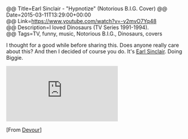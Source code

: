 @@ Title=Earl Sinclair - "Hypnotize" (Notorious B.I.G. Cover)
@@ Date=2015-03-11T13:29:00+00:00  
@@ Link=https://www.youtube.com/watch?v=-v2mvO7Yq48  
@@ Description=I loved Dinosaurs (TV Series 1991-1994).  
@@ Tags=TV, funny, music, Notorious B.I.G., Dinosaurs, covers  

I thought for a good while before sharing this. Does anyone really care about this? And then I decided of course you do. It's [Earl Sinclair][wikia]. Doing Biggie.

<iframe src="https://www.youtube.com/embed/-v2mvO7Yq48" frameborder="0" allowfullscreen></iframe> 

[From [Devour][devour]]

[devour]: http://devour.com/video/earl-sinclair-performs-hypnotize/
[wikia]: http://muppet.wikia.com/wiki/Earl_Sinclair